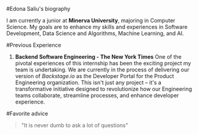 #Edona Saliu's biography 

I am currently a junior at **Minerva University**, majoring in Computer Science. My goals are to enhance my skills and experiences in Software Development, Data Science and Algorithms, Machine Learning, and AI. 

#Previous Experience

1. **Backend Software Engineering - The New York Times**
One of the pivotal experiences of this internship has been the exciting project my team is undertaking. We are currently in the process of delivering our version of *Backstage.io* as the Developer Portal for the Product Engineering organization. This isn't just any project – it's a transformative initiative designed to revolutionize how our Engineering teams collaborate, streamline processes, and enhance developer experience.

#Favorite advice

> "It is never dumb to ask a lot of questions"